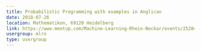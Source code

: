 ```yaml
---
title: Probabilistic Programming with examples in Anglican
date: 2018-07-26
location: Mathematikon, 69120 Heidelberg
link: https://www.meetup.com/Machine-Learning-Rhein-Neckar/events/252847255/
usergroup: mlrn
type: usergroup
---
```


